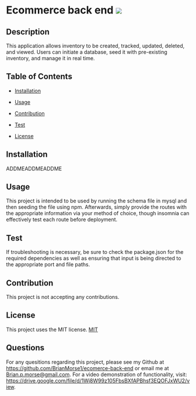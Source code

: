 
# Ecommerce back end ![](https://img.shields.io/badge/License:-MIT-lightgrey)
        
## Description
This application allows inventory to be created, tracked, updated, deleted, and viewed. Users can initiate a database, seed it with pre-existing inventory, and manage it in real time. 

## Table of Contents
* [Installation](#installation)

* [Usage](#usage)

* [Contribution](#contribution)

* [Test](#test)

* [License](#license)

    
## Installation
ADDMEADDMEADDME

## Usage
This project is intended to be used by running the schema file in mysql and then seeding the file using npm. Afterwards, simply provide the routes with the appropriate information via your method of choice, though insomnia can effectively test each route before deployment. 

## Test
If troubleshooting is necessary, be sure to check the package.json for the required dependencies as well as ensuring that input is being directed to the appropriate port and file paths. 

## Contribution
This project is not accepting any contributions. 

## License
This project uses the MIT license. 
[MIT](./LICENSE)

## Questions
For any quesitions regarding this project, please see my Github at https://github.com/BrianMorse1/ecomerce-back-end or email me at Brian.p.morse@gmail.com. For a video demonstration of functionality, visit: https://drive.google.com/file/d/1Wj8W99z105FbsBXfAPBhsf3EQOFJxWU2/view. 
